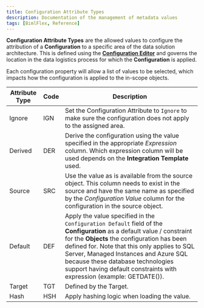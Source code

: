 ```yaml
---
title: Configuration Attribute Types
description: Documentation of the management of metadata values
tags: [BimlFlex, Reference]
---
```

<!--
Configuration Attribute Types
Header not included because it is used in different ways
-->
**Configuration Attribute Types** are the allowed values to configure the attribution of a **Configuration** to a specific area of the data solution architecture. This is defined using the [**Configuration Editor**](bimlflex-configuration-editor) and governs the location in the data logistics process for which the **Configuration** is applied.

Each configuration property will allow a list of values to be selected, which impacts how the configuration is applied to the in-scope objects.

| Attribute Type  | Code | Description                          |
| --------------- | ---- | ------------------------------------ |
| Ignore          | IGN  | Set the  Configuration Attribute to `Ignore` to make sure the configuration does not apply to the assigned area.|
| Derived         | DER  | Derive the configuration using the value specified in the appropriate *Expression* column. Which expression column will be used depends on the **Integration Template** used.|
| Source          | SRC  | Use the value as is available from the source object. This column needs to exist in the source and have the same name as specified by the *Configuration Value* column for the configuration in the source object. |
| Default         | DEF  | Apply the value specified in the `Configuration Default` field of the **Configuration** as a default value / constraint for the **Objects** the configuration has been defined for. Note that this only applies to SQL Server, Managed Instances and Azure SQL because these database technologies support having default constraints with expression (example: GETDATE()).|
| Target          | TGT  | Defined by the Target.|
| Hash            | HSH  | Apply hashing logic when loading the value.|
